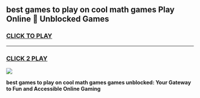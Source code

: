 
## best games to play on cool math games Play Online 👋 Unblocked Games
<h3>
<a href="https://news.freeplayer.one?title=best_games_to_play_on_cool_math_games&ref=17CMG">CLICK TO PLAY</a></h3>
<hr>

<h3>
<a href="https://news.freeplayer.one?title=best_games_to_play_on_cool_math_games&ref=17CMG">CLICK 2 PLAY</a>
  
</h3>

<a href="https://news.freeplayer.one?title=best_games_to_play_on_cool_math_games&ref=17CMG/"><img src="https://clearcache.store/games.png"></a>


**best games to play on cool math games games unblocked: Your Gateway to Fun and Accessible Online Gaming**
